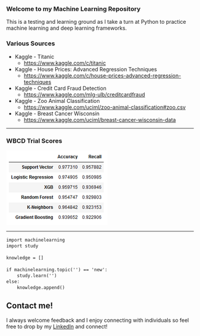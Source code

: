 ### Welcome to my Machine Learning Repository

This is a testing and learning ground as I take a turn at Python to practice machine learning and deep learning frameworks.

### Various Sources

* Kaggle - Titanic
  + https://www.kaggle.com/c/titanic
* Kaggle - House Prices: Advanced Regression Techniques
  + https://www.kaggle.com/c/house-prices-advanced-regression-techniques
* Kaggle - Credit Card Fraud Detection
  + https://www.kaggle.com/mlg-ulb/creditcardfraud
* Kaggle - Zoo Animal Classification
  + https://www.kaggle.com/uciml/zoo-animal-classification#zoo.csv
* Kaggle - Breast Cancer Wisconsin
  + https://www.kaggle.com/uciml/breast-cancer-wisconsin-data
_____________________________________________________________________________________________

### WBCD Trial Scores

![Image](https://github.com/davidtnly/MachineLearning/blob/master/Images/breast_cancer_model_scores.png)

_____________________________________________________________________________________________

```
import machinelearning
import study

knowledge = []

if machinelearning.topic('') == 'new':
    study.learn('')
else:
    knowledge.append()

```

## Contact me!

I always welcome feedback and I enjoy connecting with individuals so feel free to drop by my [LinkedIn](https://www.linkedin.com/in/davidtly) and connect!

